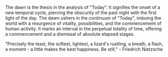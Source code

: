 
The dawn is the thesis in the analysis of "Today". It signifies the onset of a new temporal cycle, piercing the obscurity of the past night with the first light of the day. The dawn ushers in the continuum of "Today", imbuing the world with a resurgence of vitality, possibilities, and the commencement of human activity. It marks an interval in the perpetual totality of time, offering a commencement and a dismissal of absolute elapsed stages.

"Precisely the least, the softest, lightest, a lizard's rustling, a breath, a flash, a moment - a little makes the best happiness. Be still." - Friedrich Nietzsche

